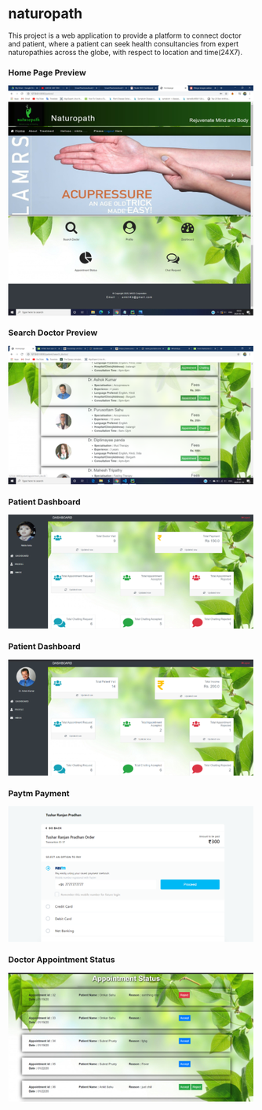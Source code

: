 # naturopath
This project is a web application to provide a platform to connect doctor and patient, where a patient can seek health consultancies from expert naturopathies across the globe, with respect to location and time(24X7).


### Home Page Preview
<img src="Screenshots%20(naturopath)/patient%20home.jpg" width="500">

### Search Doctor Preview
<img src="Screenshots%20(naturopath)/Search%20all%20doctor.png"  width="500">

### Patient Dashboard
<img src="Screenshots%20(naturopath)/Patient%20Dashboard.png"  width="500">

### Patient Dashboard
<img src="Screenshots%20(naturopath)/Doctor%20Dashboard.png"  width="500">

### Paytm Payment
<img src="Screenshots%20(naturopath)/Payment.png"  width="500">

### Doctor Appointment Status
<img src="Screenshots%20(naturopath)/Doctor%20-%20Appointment%20Status.png"  width="500">
